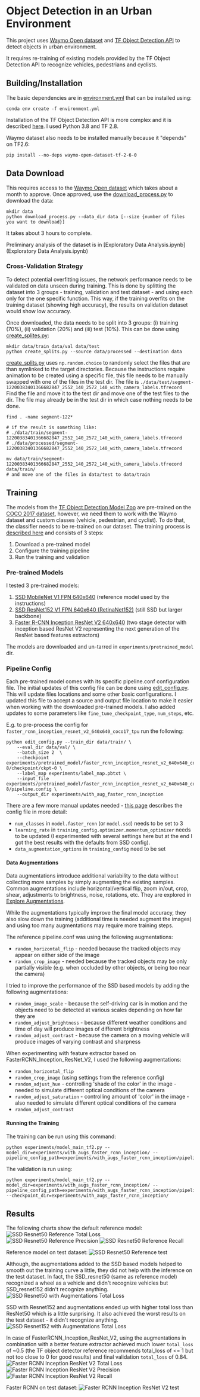 # Object Detection in an Urban Environment

This project uses [Waymo Open dataset](https://waymo.com/open/) and [TF Object Detection API](https://github.com/tensorflow/models/tree/master/research/object_detection) to detect objects in urban environment.

It requires re-training of existing models provided by the TF Object Detection API to recognize vehicles, pedestrians and cyclists.

## Building/Installation
The basic dependencies are in [environment.yml](environment.yml) that can be installed using:

    conda env create -f environment.yml

Installation of the TF Object Detection API is more complex and it is described [here](https://tensorflow-object-detection-api-tutorial.readthedocs.io/en/latest/install.html). I used Python 3.8 and TF 2.8.

Waymo dataset also needs to be installed manually because it "depends" on TF2.6:

    pip install --no-deps waymo-open-dataset-tf-2-6-0

## Data Download
This requires access to the [Waymo Open dataset](https://waymo.com/open/) which takes about a month to approve.
Once approved, use the [download_process.py](download_process.py) to download the data:

    mkdir data
    python download_process.py --data_dir data [--size {number of files you want to download}]

It takes about 3 hours to complete.

Preliminary analysis of the dataset is in [Exploratory Data Analysis.ipynb](Exploratory Data Analysis.ipynb)

### Cross-Validation Strategy
To detect potential overfitting issues, the network performance needs to be validated on data unseen during training. 
This is done by splitting the dataset into 3 groups - training, validation and test dataset - and using each only for the one specific function.
This way, if the training overfits on the training dataset (showing high accuracy), the results on validation dataset would show low accuracy. 

Once downloaded, the data needs to be split into 3 groups: (i) training (70%), (ii) validation (20%) and (iii) test (10%).
This can be done using [create_splites.py](create_splits.py):

    mkdir data/train data/val data/test
    python create_splits.py --source data/processed --destination data

[create_splits.py](create_splits.py) uses `np.random.choice` to randomly select the files that are than symlinked to the target directories.
Because the instructions require animation to be created using a specific file, this file needs to be manually swapped with one of the files in the test dir.
The file is `./data/test/segment-12200383401366682847_2552_140_2572_140_with_camera_labels.tfrecord`
Find the file and move it to the test dir and move one of the test files to the dir. The file may already be in the test dir in which case nothing needs to be done.

    find . -name segment-122*

    # if the result is something like:
    # ./data/train/segment-12200383401366682847_2552_140_2572_140_with_camera_labels.tfrecord
    # ./data/processed/segment-12200383401366682847_2552_140_2572_140_with_camera_labels.tfrecord
    
    mv data/train/segment-12200383401366682847_2552_140_2572_140_with_camera_labels.tfrecord data/train/
    # and move one of the files in data/test to data/train

## Training
The models from the [TF Object Detection Model Zoo](https://github.com/tensorflow/models/blob/master/research/object_detection/g3doc/tf2_detection_zoo.md) are pre-trained on the [COCO 2017 dataset](http://cocodataset.org/),
however, we need them to work with the Waymo dataset and custom classes (vehicle, pedestrian, and cyclist).
To do that, the classifier needs to be re-trained on our dataset.
The training process is [described here](https://tensorflow-object-detection-api-tutorial.readthedocs.io/en/latest/training.html#configuring-a-training-job) and consists of 3 steps:

1) Download a pre-trained model
2) Configure the training pipeline
3) Run the training and validation

### Pre-trained Models
I tested 3 pre-trained models:

1) [SSD MobileNet V1 FPN 640x640](http://download.tensorflow.org/models/object_detection/tf2/20200711/ssd_mobilenet_v1_fpn_640x640_coco17_tpu-8.tar.gz) (reference model used by the instructions)
2) [SSD ResNet152 V1 FPN 640x640 (RetinaNet152)](http://download.tensorflow.org/models/object_detection/tf2/20200711/ssd_resnet152_v1_fpn_640x640_coco17_tpu-8.tar.gz) (still SSD but larger backbone)
3) [Faster R-CNN Inception ResNet V2 640x640](http://download.tensorflow.org/models/object_detection/tf2/20200711/faster_rcnn_inception_resnet_v2_640x640_coco17_tpu-8.tar.gz) (two stage detector with inception based ResNet V2 representing the next generation of the ResNet based features extractors)

The models are downloaded and un-tarred in `experiments/pretrained_model` dir.

### Pipeline Config
Each pre-trained model comes with its specific pipeline.conf configuration file.
The initial updates of this config file can be done using [edit_config.py](edit_config.py). This will update files locations and some other basic configurations.
I updated this file to accept a source and output file location to make it easier when working with the downloaded pre-trained models.
I also added updates to some parameters like `fine_tune_checkpoint_type`, `num_steps`, etc.

E.g. to pre-process the config for `faster_rcnn_inception_resnet_v2_640x640_coco17_tpu` run the following:

    python edit_config.py --train_dir data/train/ \
        --eval_dir data/val/ \
        --batch_size 2  \
        --checkpoint experiments/pretrained_model/faster_rcnn_inception_resnet_v2_640x640_coco17_tpu-8/checkpoint/ckpt-0 \
        --label_map experiments/label_map.pbtxt \
        --input_file experiments/pretrained_model/faster_rcnn_inception_resnet_v2_640x640_coco17_tpu-8/pipeline.config \
        --output_dir experiments/with_aug_faster_rcnn_inception

There are a few more manual updates needed - [this page](https://github.com/tensorflow/models/blob/master/research/object_detection/g3doc/configuring_jobs.md) describes the config file in more detail:

- `num_classes` in `model.faster_rcnn` (or `model.ssd`) needs to be set to 3
- `learning_rate` in `training_config.optimizer.momentum_optimizer` needs to be updated (I experimented with several settings here but at the end I got the best results with the defaults from SSD config).
- `data_augmentation_options` in `training_config` need to be set

#### Data Augmentations
Data augmentations introduce additional variability to the data without collecting more samples by simply augmenting the existing samples.
Common augmentations include horizontal/vertical flip, zoom in/out, crop, shear, adjustments to brightness, noise, rotations, etc.
They are explored in [Explore Augmentations](Explore%20augmentations.ipynb).

While the augmentations typically improve the final model accuracy, they also slow down the training (additional time is needed augment the images) and using too many augmentations may require more training steps.

The reference pipeline.conf was using the following augmentations:

- `random_horizontal_flip` - needed because the tracked objects may appear on either side of the image
- `random_crop_image` - needed because the tracked objects may be only partially visible (e.g. when occluded by other objects, or being too near the camera)

I tried to improve the performance of the SSD based models by adding the following augmentations:

- `random_image_scale` - because the self-driving car is in motion and the objects need to be detected at various scales depending on how far they are
- `random_adjust_brightness` - because different weather conditions and time of day will produce images of different brightness
- `random_adjust_contrast` - because the camera on a moving vehicle will produce images of varying contrast and sharpness


When experimenting with feature extractor based on FasterRCNN_Inception_ResNet_V2, I used the following augmentations:

- `random_horizontal_flip`
- `random_crop_image` (using settings from the reference config)
- `random_adjust_hue` - controlling 'shade of the color' in the image - needed to simulate different optical conditions of the camera
- `random_adjust_saturation` - controlling amount of 'color' in the image - also needed to simulate different optical conditions of the camera
- `random_adjust_contrast`

#### Running the Training
The training can be run using this command:

    python experiments/model_main_tf2.py --model_dir=experiments/with_augs_faster_rcnn_inception/ --pipeline_config_path=experiments/with_augs_faster_rcnn_inception/pipeline.config

The validation is run using:

    python experiments/model_main_tf2.py --model_dir=experiments/with_augs_faster_rcnn_inception/ --pipeline_config_path=experiments/with_augs_faster_rcnn_inception/pipeline.config --checkpoint_dir=experiments/with_augs_faster_rcnn_inception/



## Results
The following charts show the default reference model:
![SSD Resnet50 Reference Total Loss](images/ssd_resnet50_reference_total_loss.png)
![SSD Resnet50 Reference Precision](images/ssd_resnet50_reference_precision.png)
![SSD Resnet50 Reference Recall](images/ssd_resnet50_reference_recall.png)

Reference model on test dataset:
![SSD Resnet50 Reference test](images/reference.gif)

Although, the augmentations added to the SSD based models helped to smooth out the training curve a little, they did not help with the inference on the test dataset.
In fact, the SSD_resnet50 (same as reference model) recognized a wheel as a vehicle and didn't recognize vehicles but SSD_resnet152 didn't recognize anything.
![SSD Resnet50 with Augmentations Total Loss](images/ssd_resnet50_with_augs_total_loss.png)

SSD with Resnet152 and augmentations ended up with higher total loss than ResNet50 which is a little surprising. It also achieved the worst results on the test dataset - it didn't recognize anything.
![SSD Resnet152 with Augmentations Total Loss](images/ssd_resnet152_total_loss.png)

In case of FasterRCNN_Inception_ResNet_V2, using the augmentations in combination with a better feature extractor achieved much lower `total_loss` of ~0.5 (the TF object detector reference recommends total_loss of <= 1 but not too close to 0 for good results) and final validation `total_loss` of 0.84.
![Faster RCNN Inception ResNet V2 Total Loss](images/faster_rcnn_inception_v2_total_loss.png)
![Faster RCNN Inception ResNet V2 Precision](images/faster_rcnn_inception_v2_precision.png)
![Faster RCNN Inception ResNet V2 Recall](images/faster_rcnn_inception_v2_recall.png)

Faster RCNN on test dataset:
![Faster RCNN Inception ResNet V2 test](images/faster_rcnn.gif)
